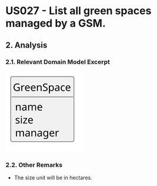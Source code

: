 # US027 - List all green spaces managed by a GSM.

## 2. Analysis

### 2.1. Relevant Domain Model Excerpt 

![Domain Model](svg/us027-domain-model.svg)

### 2.2. Other Remarks

- The size unit will be in hectares.